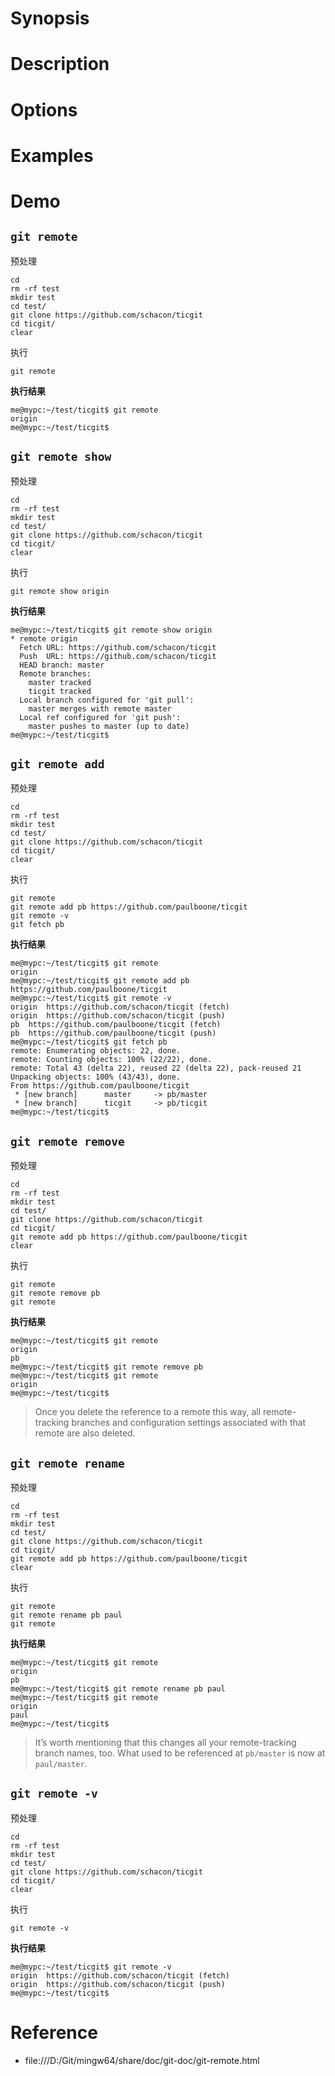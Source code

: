 # Synopsis


# Description


# Options


# Examples


# Demo
## `git remote`
预处理

    cd
    rm -rf test
    mkdir test
    cd test/
    git clone https://github.com/schacon/ticgit
    cd ticgit/
    clear

执行

    git remote

**执行结果**

    me@mypc:~/test/ticgit$ git remote
    origin
    me@mypc:~/test/ticgit$ 


## `git remote show` 
预处理

    cd
    rm -rf test
    mkdir test
    cd test/
    git clone https://github.com/schacon/ticgit
    cd ticgit/
    clear

执行

    git remote show origin

**执行结果**

    me@mypc:~/test/ticgit$ git remote show origin
    * remote origin
      Fetch URL: https://github.com/schacon/ticgit
      Push  URL: https://github.com/schacon/ticgit
      HEAD branch: master
      Remote branches:
        master tracked
        ticgit tracked
      Local branch configured for 'git pull':
        master merges with remote master
      Local ref configured for 'git push':
        master pushes to master (up to date)
    me@mypc:~/test/ticgit$ 


## `git remote add` 
预处理

    cd
    rm -rf test
    mkdir test
    cd test/
    git clone https://github.com/schacon/ticgit
    cd ticgit/
    clear

执行

    git remote
    git remote add pb https://github.com/paulboone/ticgit
    git remote -v
    git fetch pb

**执行结果**

    me@mypc:~/test/ticgit$ git remote
    origin
    me@mypc:~/test/ticgit$ git remote add pb https://github.com/paulboone/ticgit
    me@mypc:~/test/ticgit$ git remote -v
    origin  https://github.com/schacon/ticgit (fetch)
    origin  https://github.com/schacon/ticgit (push)
    pb  https://github.com/paulboone/ticgit (fetch)
    pb  https://github.com/paulboone/ticgit (push)
    me@mypc:~/test/ticgit$ git fetch pb
    remote: Enumerating objects: 22, done.
    remote: Counting objects: 100% (22/22), done.
    remote: Total 43 (delta 22), reused 22 (delta 22), pack-reused 21
    Unpacking objects: 100% (43/43), done.
    From https://github.com/paulboone/ticgit
     * [new branch]      master     -> pb/master
     * [new branch]      ticgit     -> pb/ticgit
    me@mypc:~/test/ticgit$ 


## `git remote remove` 
预处理

    cd
    rm -rf test
    mkdir test
    cd test/
    git clone https://github.com/schacon/ticgit
    cd ticgit/
    git remote add pb https://github.com/paulboone/ticgit
    clear

执行

    git remote
    git remote remove pb
    git remote

**执行结果**

    me@mypc:~/test/ticgit$ git remote
    origin
    pb
    me@mypc:~/test/ticgit$ git remote remove pb
    me@mypc:~/test/ticgit$ git remote
    origin
    me@mypc:~/test/ticgit$ 


> Once you delete the reference to a remote this way, all remote-tracking branches and configuration settings associated with that remote are also deleted.


## `git remote rename` 
预处理

    cd
    rm -rf test
    mkdir test
    cd test/
    git clone https://github.com/schacon/ticgit
    cd ticgit/
    git remote add pb https://github.com/paulboone/ticgit
    clear

执行

    git remote
    git remote rename pb paul
    git remote

**执行结果**

    me@mypc:~/test/ticgit$ git remote
    origin
    pb
    me@mypc:~/test/ticgit$ git remote rename pb paul
    me@mypc:~/test/ticgit$ git remote
    origin
    paul
    me@mypc:~/test/ticgit$ 


> It’s worth mentioning that this changes all your remote-tracking branch names, too. What used to be referenced at `pb/master` is now at `paul/master`.


## `git remote -v`
预处理

    cd
    rm -rf test
    mkdir test
    cd test/
    git clone https://github.com/schacon/ticgit
    cd ticgit/
    clear

执行

    git remote -v

**执行结果**

    me@mypc:~/test/ticgit$ git remote -v
    origin  https://github.com/schacon/ticgit (fetch)
    origin  https://github.com/schacon/ticgit (push)
    me@mypc:~/test/ticgit$ 


# Reference
- file:///D:/Git/mingw64/share/doc/git-doc/git-remote.html
